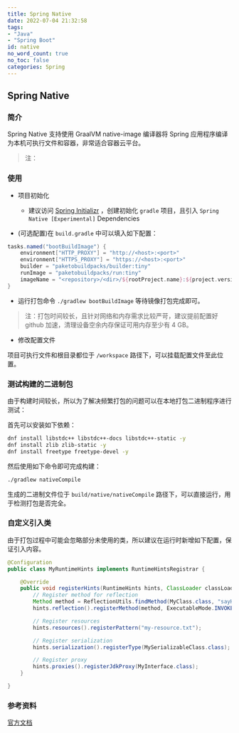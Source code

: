 ```yaml
---
title: Spring Native
date: 2022-07-04 21:32:58
tags:
- "Java"
- "Spring Boot"
id: native
no_word_count: true
no_toc: false
categories: Spring
---
```


## Spring Native

### 简介

Spring Native 支持使用 GraalVM native-image 编译器将 Spring 应用程序编译为本机可执行文件和容器，非常适合容器云平台。

> 注：

### 使用

- 项目初始化
  - 建议访问 [Spring Initializr](https://start.spring.io/) ，创建初始化 `gradle` 项目，且引入 `Spring Native [Experimental]` Dependencies

- (可选配置)在 `build.gradle` 中可以填入如下配置：

```groovy
tasks.named("bootBuildImage") {
    environment["HTTP_PROXY"] = "http://<host>:<port>"
    environment["HTTPS_PROXY"] = "https://<host>:<port>"
    builder = "paketobuildpacks/builder:tiny"
    runImage = "paketobuildpacks/run:tiny"
    imageName = "<repository>/<dir>/${rootProject.name}:${project.version}"
}
```

- 运行打包命令 `./gradlew bootBuildImage` 等待镜像打包完成即可。

> 注：打包时间较长，且针对网络和内存需求比较严苛，建议提前配置好 github 加速，清理设备空余内存保证可用内存至少有 4 GB。

- 修改配置文件

项目可执行文件和根目录都位于 `/workspace` 路径下，可以挂载配置文件至此位置。

### 测试构建的二进制包

由于构建时间较长，所以为了解决频繁打包的问题可以在本地打包二进制程序进行测试：

首先可以安装如下依赖：

```bash
dnf install libstdc++ libstdc++-docs libstdc++-static -y
dnf install zlib zlib-static -y
dnf install freetype freetype-devel -y
```

然后使用如下命令即可完成构建：

```bash
./gradlew nativeCompile
```

生成的二进制文件位于 `build/native/nativeCompile` 路径下，可以直接运行，用于检测打包是否完全。

### 自定义引入类

由于打包过程中可能会忽略部分未使用的类，所以建议在运行时新增如下配置，保证引入内容。

```java
@Configuration
public class MyRuntimeHints implements RuntimeHintsRegistrar {

    @Override
    public void registerHints(RuntimeHints hints, ClassLoader classLoader) {
        // Register method for reflection
        Method method = ReflectionUtils.findMethod(MyClass.class, "sayHello", String.class);
        hints.reflection().registerMethod(method, ExecutableMode.INVOKE);

        // Register resources
        hints.resources().registerPattern("my-resource.txt");

        // Register serialization
        hints.serialization().registerType(MySerializableClass.class);

        // Register proxy
        hints.proxies().registerJdkProxy(MyInterface.class);
    }

}
```

### 参考资料

[官方文档](https://docs.spring.io/spring-boot/docs/current/reference/html/native-image.html)
